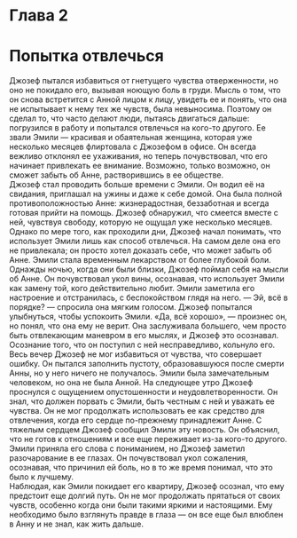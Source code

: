 # Глава 2   
   
   
##    
##    
# **Попытка отвлечься**   

Джозеф пытался избавиться от гнетущего чувства отверженности, но оно не покидало его, вызывая ноющую боль в груди. Мысль о том, что он снова встретится с Анной лицом к лицу, увидеть ее и понять, что она не испытывает к нему тех же чувств, была невыносима. Поэтому он сделал то, что часто делают люди, пытаясь двигаться дальше: погрузился в работу и попытался отвлечься на кого-то другого.
Ее звали Эмили — красивая и обаятельная женщина, которая уже несколько месяцев флиртовала с Джозефом в офисе. Он всегда вежливо отклонял ее ухаживания, но теперь почувствовал, что его начинает привлекать ее внимание. Возможно, только возможно, он сможет забыть об Анне, растворившись в ее обществе.   
Джозеф стал проводить больше времени с Эмили. Он водил её на свидания, приглашал на ужины и даже к себе домой. Она была полной противоположностью Анне: жизнерадостная, беззаботная и всегда готовая прийти на помощь. Джозеф обнаружил, что смеется вместе с ней, чувствуя свободу, которую не ощущал уже несколько месяцев.
Однако по мере того, как проходили дни, Джозеф начал понимать, что использует Эмили лишь как способ отвлечься. На самом деле она его не привлекала; он просто хотел доказать себе, что может забыть об Анне. Эмили стала временным лекарством от более глубокой боли.   
Однажды ночью, когда они были близки, Джозеф поймал себя на мысли об Анне. Он почувствовал укол вины, осознавая, что использует Эмили как замену той, кого действительно любит. Эмили заметила его настроение и отстранилась, с беспокойством глядя на него.
— Эй, всё в порядке? — спросила она мягким голосом.
Джозеф попытался улыбнуться, чтобы успокоить Эмили. «Да, всё хорошо», — произнес он, но понял, что она ему не верит. Она заслуживала большего, чем просто быть отвлекающим маневром в его мыслях, и Джозеф это осознавал. Осознание того, что он поступил с ней несправедливо, кольнуло его.   
Весь вечер Джозеф не мог избавиться от чувства, что совершает ошибку. Он пытался заполнить пустоту, образовавшуюся после смерти Анны, но у него ничего не получалось. Эмили была замечательным человеком, но она не была Анной.
На следующее утро Джозеф проснулся с ощущением опустошенности и неудовлетворенности. Он знал, что должен порвать с Эмили, быть честным с ней и уважать ее чувства. Он не мог продолжать использовать ее как средство для отвлечения, когда его сердце по-прежнему принадлежит Анне.
С тяжелым сердцем Джозеф сообщил Эмили эту новость. Он объяснил, что не готов к отношениям и все еще переживает из-за кого-то другого. Эмили приняла его слова с пониманием, но Джозеф заметил разочарование в ее глазах. Он почувствовал укол сожаления, осознавая, что причинил ей боль, но в то же время понимал, что это было к лучшему.   
Наблюдая, как Эмили покидает его квартиру, Джозеф осознал, что ему предстоит еще долгий путь. Он не мог продолжать прятаться от своих чувств, особенно когда они были такими яркими и настоящими. Ему необходимо было взглянуть правде в глаза — он все еще был влюблен в Анну и не знал, как жить дальше.   
